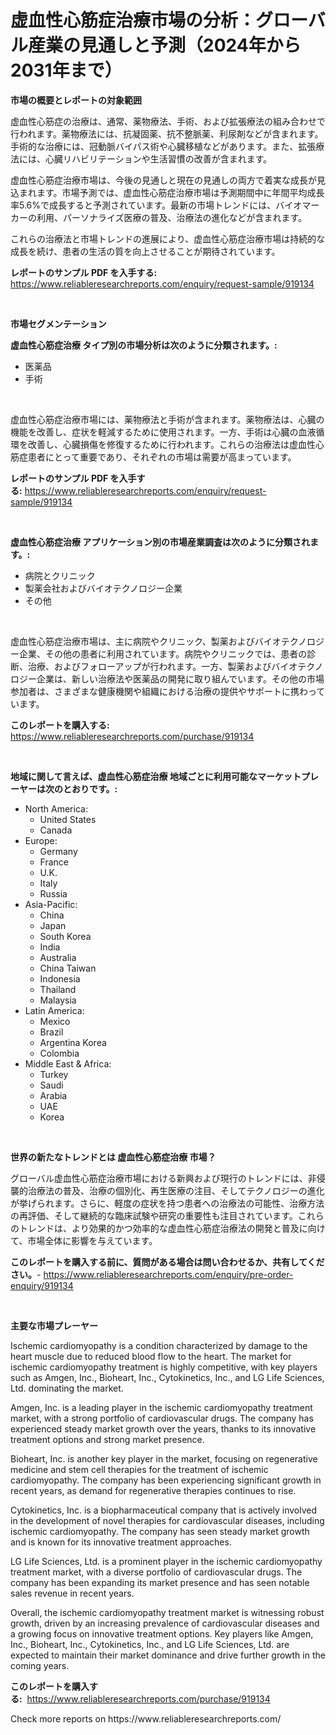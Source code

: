 <p><h1>虚血性心筋症治療市場の分析：グローバル産業の見通しと予測（2024年から2031年まで）</h1></p><p><strong>市場の概要とレポートの対象範囲</strong></p>
<p><p>虚血性心筋症の治療は、通常、薬物療法、手術、および拡張療法の組み合わせで行われます。薬物療法には、抗凝固薬、抗不整脈薬、利尿剤などが含まれます。手術的な治療には、冠動脈バイパス術や心臓移植などがあります。また、拡張療法には、心臓リハビリテーションや生活習慣の改善が含まれます。</p><p>虚血性心筋症治療市場は、今後の見通しと現在の見通しの両方で着実な成長が見込まれます。市場予測では、虚血性心筋症治療市場は予測期間中に年間平均成長率5.6%で成長すると予測されています。最新の市場トレンドには、バイオマーカーの利用、パーソナライズ医療の普及、治療法の進化などが含まれます。</p><p>これらの治療法と市場トレンドの進展により、虚血性心筋症治療市場は持続的な成長を続け、患者の生活の質を向上させることが期待されています。</p></p>
<p><strong>レポートのサンプル PDF を入手する:</strong> <a href="https://www.reliableresearchreports.com/enquiry/request-sample/919134">https://www.reliableresearchreports.com/enquiry/request-sample/919134</a></p>
<p>&nbsp;</p>
<p><strong>市場セグメンテーション</strong></p>
<p><strong>虚血性心筋症治療 タイプ別の市場分析は次のように分類されます。:</strong></p>
<p><ul><li>医薬品</li><li>手術</li></ul></p>
<p>&nbsp;</p>
<p><p>虚血性心筋症治療市場には、薬物療法と手術が含まれます。薬物療法は、心臓の機能を改善し、症状を軽減するために使用されます。一方、手術は心臓の血液循環を改善し、心臓損傷を修復するために行われます。これらの治療法は虚血性心筋症患者にとって重要であり、それぞれの市場は需要が高まっています。</p></p>
<p><strong>レポートのサンプル PDF を入手する:</strong>&nbsp;<a href="https://www.reliableresearchreports.com/enquiry/request-sample/919134">https://www.reliableresearchreports.com/enquiry/request-sample/919134</a></p>
<p>&nbsp;</p>
<p><strong> 虚血性心筋症治療 アプリケーション別の市場産業調査は次のように分類されます。:</strong></p>
<p><ul><li>病院とクリニック</li><li>製薬会社およびバイオテクノロジー企業</li><li>その他</li></ul></p>
<p>&nbsp;</p>
<p><p>虚血性心筋症治療市場は、主に病院やクリニック、製薬およびバイオテクノロジー企業、その他の患者に利用されています。病院やクリニックでは、患者の診断、治療、およびフォローアップが行われます。一方、製薬およびバイオテクノロジー企業は、新しい治療法や医薬品の開発に取り組んでいます。その他の市場参加者は、さまざまな健康機関や組織における治療の提供やサポートに携わっています。</p></p>
<p><strong>このレポートを購入する:</strong>&nbsp; <a href="https://www.reliableresearchreports.com/purchase/919134">https://www.reliableresearchreports.com/purchase/919134</a></p>
<p>&nbsp;</p>
<p><strong>地域に関して言えば、虚血性心筋症治療 地域ごとに利用可能なマーケットプレーヤーは次のとおりです。:</strong></p>
<p><ul>
    <li>
        North America:
        <ul>
            <li>United States</li>
            <li>Canada</li>
        </ul>
    </li>
    <li>
        Europe:
        <ul>
            <li>Germany</li>
            <li>France</li>
            <li>U.K.</li>
            <li>Italy</li>
            <li>Russia</li>
        </ul>
    </li>
    <li>
        Asia-Pacific:
        <ul>
            <li>China</li>
            <li>Japan</li>
            <li>South Korea</li>
            <li>India</li>
            <li>Australia</li>
            <li>China Taiwan</li>
            <li>Indonesia</li>
            <li>Thailand</li>
            <li>Malaysia</li>
        </ul>
    </li>
    <li>
        Latin America:
        <ul>
            <li>Mexico</li>
            <li>Brazil</li>
            <li>Argentina Korea</li>
            <li>Colombia</li>
        </ul>
    </li>
    <li>
        Middle East & Africa:
        <ul>
            <li>Turkey</li>
            <li>Saudi</li>
            <li>Arabia</li>
            <li>UAE</li>
            <li>Korea</li>
        </ul>
    </li>
    </ul></p>
<p>&nbsp;</p>
<p><strong>世界の新たなトレンドとは 虚血性心筋症治療 市場？</strong></p>
<p><p>グローバル虚血性心筋症治療市場における新興および現行のトレンドには、非侵襲的治療法の普及、治療の個別化、再生医療の注目、そしてテクノロジーの進化が挙げられます。さらに、軽度の症状を持つ患者への治療法の可能性、治療方法の再評価、そして継続的な臨床試験や研究の重要性も注目されています。これらのトレンドは、より効果的かつ効率的な虚血性心筋症治療法の開発と普及に向けて、市場全体に影響を与えています。</p></p>
<p><strong>このレポートを購入する前に、質問がある場合は問い合わせるか、共有してください。</strong>- <a href="https://www.reliableresearchreports.com/enquiry/pre-order-enquiry/919134">https://www.reliableresearchreports.com/enquiry/pre-order-enquiry/919134</a></p>
<p>&nbsp;</p>
<p><strong>主要な市場プレーヤー</strong></p>
<p><p>Ischemic cardiomyopathy is a condition characterized by damage to the heart muscle due to reduced blood flow to the heart. The market for ischemic cardiomyopathy treatment is highly competitive, with key players such as Amgen, Inc., Bioheart, Inc., Cytokinetics, Inc., and LG Life Sciences, Ltd. dominating the market.</p><p>Amgen, Inc. is a leading player in the ischemic cardiomyopathy treatment market, with a strong portfolio of cardiovascular drugs. The company has experienced steady market growth over the years, thanks to its innovative treatment options and strong market presence.</p><p>Bioheart, Inc. is another key player in the market, focusing on regenerative medicine and stem cell therapies for the treatment of ischemic cardiomyopathy. The company has been experiencing significant growth in recent years, as demand for regenerative therapies continues to rise.</p><p>Cytokinetics, Inc. is a biopharmaceutical company that is actively involved in the development of novel therapies for cardiovascular diseases, including ischemic cardiomyopathy. The company has seen steady market growth and is known for its innovative treatment approaches.</p><p>LG Life Sciences, Ltd. is a prominent player in the ischemic cardiomyopathy treatment market, with a diverse portfolio of cardiovascular drugs. The company has been expanding its market presence and has seen notable sales revenue in recent years.</p><p>Overall, the ischemic cardiomyopathy treatment market is witnessing robust growth, driven by an increasing prevalence of cardiovascular diseases and a growing focus on innovative treatment options. Key players like Amgen, Inc., Bioheart, Inc., Cytokinetics, Inc., and LG Life Sciences, Ltd. are expected to maintain their market dominance and drive further growth in the coming years.</p></p>
<p><strong>このレポートを購入する:</strong>&nbsp;&nbsp;<a href="https://www.reliableresearchreports.com/purchase/919134">https://www.reliableresearchreports.com/purchase/919134</a></p>
<p>Check more reports on https://www.reliableresearchreports.com/</p>